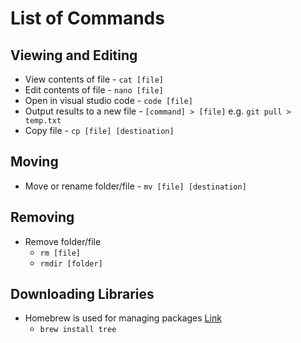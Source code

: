 # List of Commands

## Viewing and Editing
- View contents of file - `cat [file]`
- Edit contents of file - `nano [file]`
- Open in visual studio code - `code [file]`
- Output results to a new file - `[command] > [file]` e.g. `git pull > temp.txt`
- Copy file - `cp [file] [destination]`
## Moving
- Move or rename folder/file - `mv [file] [destination]`

## Removing
- Remove folder/file
	- `rm [file]`
	- `rmdir [folder]`

 
## Downloading Libraries
- Homebrew is used for managing packages [Link](https://brew.sh/) 
	- `brew install tree`
